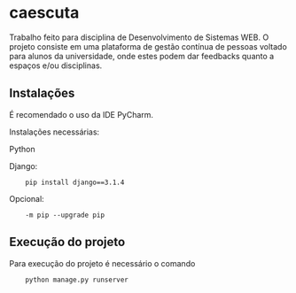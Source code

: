 # caescuta
Trabalho feito para disciplina de Desenvolvimento de Sistemas WEB.
O projeto consiste em uma plataforma de gestão contínua de pessoas 
voltado para alunos da universidade, onde estes podem dar feedbacks 
quanto a espaços e/ou disciplinas.

## Instalações
É recomendado o uso da IDE PyCharm.

Instalações necessárias:

Python

Django:

        pip install django==3.1.4

Opcional:

        -m pip --upgrade pip

## Execução do projeto
Para execução do projeto é necessário o comando

        python manage.py runserver